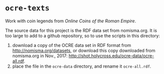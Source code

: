 # `ocre-texts`

Work with coin legends from *Online Coins of the Roman Empire*.

The source data for this project is the RDF data set from nomisma.org.  It is too large to add to a github repository, so to use the scripts in this directory:

1. download a copy of the OCRE data set in RDF format from <http://nomisma.org/datasets>, or download this copy downloaded from nomisma.org in Nov., 2017: <http://shot.holycross.edu/ocre-data/ocre-all.rdf>.
2. place the file in the `ocre-data` directory, and rename it `ocre-all.rdf`.
